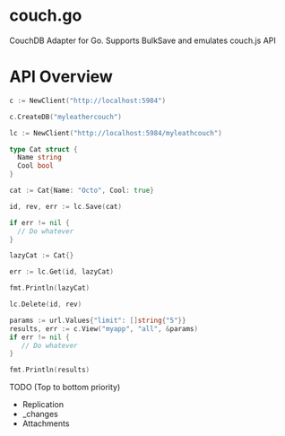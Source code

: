 couch.go
========

CouchDB Adapter for Go. Supports BulkSave and emulates couch.js API

API Overview
============

```go
c := NewClient("http://localhost:5984")

c.CreateDB("myleathercouch")

lc := NewClient("http://localhost:5984/myleathcouch")

type Cat struct {
  Name string
  Cool bool
}

cat := Cat{Name: "Octo", Cool: true}

id, rev, err := lc.Save(cat)

if err != nil {
  // Do whatever
}

lazyCat := Cat{}

err := lc.Get(id, lazyCat)

fmt.Println(lazyCat)

lc.Delete(id, rev)

params := url.Values{"limit": []string{"5"}}
results, err := c.View("myapp", "all", &params)
if err != nil {
   // Do whatever
}

fmt.Println(results)
```

TODO (Top to bottom priority)
* Replication
* _changes
* Attachments
